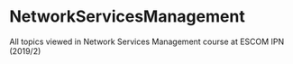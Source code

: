 # NetworkServicesManagement
All topics viewed in Network Services Management course at ESCOM IPN (2019/2)
